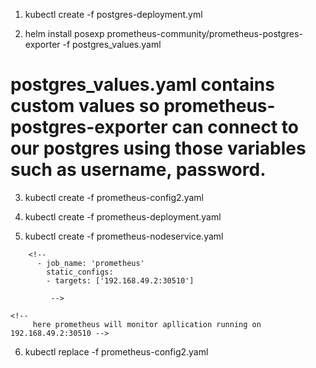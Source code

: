 1. kubectl create -f postgres-deployment.yml
 <!-- contains pvc, secret, deployment, service
 postgres deployment with password: "root", username: "root", database:"root" -->
2. helm install posexp prometheus-community/prometheus-postgres-exporter -f postgres_values.yaml

# postgres_values.yaml contains custom values so prometheus-postgres-exporter can connect to our postgres using those variables such as username, password.

<!-- -   prometheus: -->

3. kubectl create -f prometheus-config2.yaml
 <!-- prometheus-config2.yaml contains jobs which prometheus will monitor -->
4. kubectl create -f prometheus-deployment.yaml

  <!-- contains pvc, secret, deployment, service for prometheus -->

5. kubectl create -f prometheus-nodeservice.yaml
 <!--

-   # enter new job in prometheus-config2.yaml and user replce cmd

        # example: -->

        <!--
          - job_name: 'prometheus'
            static_configs:
            - targets: ['192.168.49.2:30510']

             -->

    <!--
         here prometheus will monitor apllication running on 192.168.49.2:30510 -->

6. kubectl replace -f prometheus-config2.yaml

  <!-- we can use replace cmd on prometheus-config2.yaml so prometheus will thake new configurations
 
  kill the prometheus pod so new pod will start with new configurations -->
